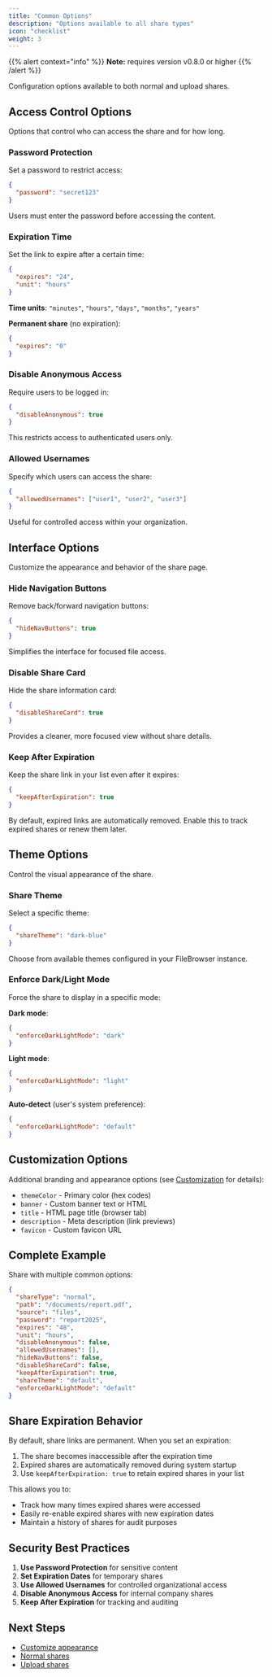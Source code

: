 ```yaml
---
title: "Common Options"
description: "Options available to all share types"
icon: "checklist"
weight: 3
---
```


{{% alert context="info" %}}
**Note:** requires version v0.8.0 or higher
{{% /alert %}}


Configuration options available to both normal and upload shares.

## Access Control Options

Options that control who can access the share and for how long.

### Password Protection

Set a password to restrict access:

```json
{
  "password": "secret123"
}
```

Users must enter the password before accessing the content.

### Expiration Time

Set the link to expire after a certain time:

```json
{
  "expires": "24",
  "unit": "hours"
}
```

**Time units**: `"minutes"`, `"hours"`, `"days"`, `"months"`, `"years"`

**Permanent share** (no expiration):
```json
{
  "expires": "0"
}
```

### Disable Anonymous Access

Require users to be logged in:

```json
{
  "disableAnonymous": true
}
```

This restricts access to authenticated users only.

### Allowed Usernames

Specify which users can access the share:

```json
{
  "allowedUsernames": ["user1", "user2", "user3"]
}
```

Useful for controlled access within your organization.

## Interface Options

Customize the appearance and behavior of the share page.

### Hide Navigation Buttons

Remove back/forward navigation buttons:

```json
{
  "hideNavButtons": true
}
```

Simplifies the interface for focused file access.

### Disable Share Card

Hide the share information card:

```json
{
  "disableShareCard": true
}
```

Provides a cleaner, more focused view without share details.

### Keep After Expiration

Keep the share link in your list even after it expires:

```json
{
  "keepAfterExpiration": true
}
```

By default, expired links are automatically removed. Enable this to track expired shares or renew them later.

## Theme Options

Control the visual appearance of the share.

### Share Theme

Select a specific theme:

```json
{
  "shareTheme": "dark-blue"
}
```

Choose from available themes configured in your FileBrowser instance.

### Enforce Dark/Light Mode

Force the share to display in a specific mode:

**Dark mode**:
```json
{
  "enforceDarkLightMode": "dark"
}
```

**Light mode**:
```json
{
  "enforceDarkLightMode": "light"
}
```

**Auto-detect** (user's system preference):
```json
{
  "enforceDarkLightMode": "default"
}
```

## Customization Options

Additional branding and appearance options (see [Customization](/docs/shares/customization/) for details):

- `themeColor` - Primary color (hex codes)
- `banner` - Custom banner text or HTML
- `title` - HTML page title (browser tab)
- `description` - Meta description (link previews)
- `favicon` - Custom favicon URL

## Complete Example

Share with multiple common options:

```json
{
  "shareType": "normal",
  "path": "/documents/report.pdf",
  "source": "files",
  "password": "report2025",
  "expires": "48",
  "unit": "hours",
  "disableAnonymous": false,
  "allowedUsernames": [],
  "hideNavButtons": false,
  "disableShareCard": false,
  "keepAfterExpiration": true,
  "shareTheme": "default",
  "enforceDarkLightMode": "default"
}
```

## Share Expiration Behavior

By default, share links are permanent. When you set an expiration:

1. The share becomes inaccessible after the expiration time
2. Expired shares are automatically removed during system startup
3. Use `keepAfterExpiration: true` to retain expired shares in your list

This allows you to:
- Track how many times expired shares were accessed
- Easily re-enable expired shares with new expiration dates
- Maintain a history of shares for audit purposes

## Security Best Practices

1. **Use Password Protection** for sensitive content
2. **Set Expiration Dates** for temporary shares
3. **Use Allowed Usernames** for controlled organizational access
4. **Disable Anonymous Access** for internal company shares
5. **Keep After Expiration** for tracking and auditing

## Next Steps

- [Customize appearance](/docs/shares/customization/)
- [Normal shares](/docs/shares/normal/)
- [Upload shares](/docs/shares/upload/)
